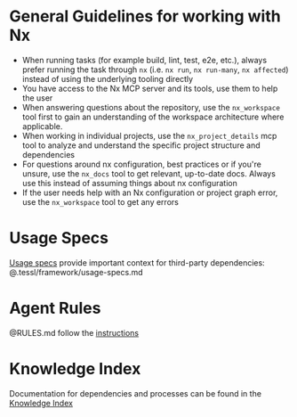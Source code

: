 <!-- nx configuration start-->
<!-- Leave the start & end comments to automatically receive updates. -->

# General Guidelines for working with Nx

- When running tasks (for example build, lint, test, e2e, etc.), always prefer running the task through `nx` (i.e. `nx run`, `nx run-many`, `nx affected`) instead of using the underlying tooling directly
- You have access to the Nx MCP server and its tools, use them to help the user
- When answering questions about the repository, use the `nx_workspace` tool first to gain an understanding of the workspace architecture where applicable.
- When working in individual projects, use the `nx_project_details` mcp tool to analyze and understand the specific project structure and dependencies
- For questions around nx configuration, best practices or if you're unsure, use the `nx_docs` tool to get relevant, up-to-date docs. Always use this instead of assuming things about nx configuration
- If the user needs help with an Nx configuration or project graph error, use the `nx_workspace` tool to get any errors


<!-- nx configuration end-->

# Usage Specs <!-- tessl-managed -->

[Usage specs](.tessl/framework/usage-specs.md) provide important context for third-party dependencies: @.tessl/framework/usage-specs.md

# Agent Rules <!-- tessl-managed -->

@RULES.md follow the [instructions](RULES.md)

# Knowledge Index <!-- tessl-managed -->

Documentation for dependencies and processes can be found in the [Knowledge Index](./KNOWLEDGE.md)
